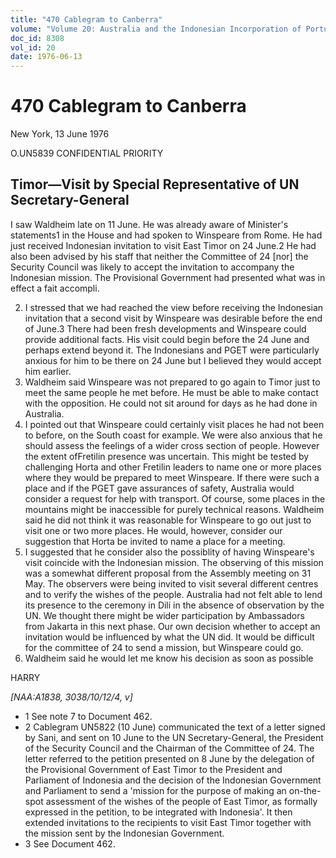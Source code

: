 ```yaml
---
title: "470 Cablegram to Canberra"
volume: "Volume 20: Australia and the Indonesian Incorporation of Portuguese Timor, 1974-1976"
doc_id: 8308
vol_id: 20
date: 1976-06-13
---
```


# 470 Cablegram to Canberra

New York, 13 June 1976

O.UN5839 CONFIDENTIAL PRIORITY

## Timor—Visit by Special Representative of UN Secretary-General

I saw Waldheim late on 11 June. He was already aware of Minister's statements1 in the House and had spoken to Winspeare from Rome. He had just received Indonesian invitation to visit East Timor on 24 June.2 He had also been advised by his staff that neither the Committee of 24 [nor] the Security Council was likely to accept the invitation to accompany the Indonesian mission. The Provisional Government had presented what was in effect a fait accompli.

  2. I stressed that we had reached the view before receiving the Indonesian invitation that a second visit by Winspeare was desirable before the end of June.3 There had been fresh developments and Winspeare could provide additional facts. His visit could begin before the 24 June and perhaps extend beyond it. The Indonesians and PGET were particularly anxious for him to be there on 24 June but I believed they would accept him earlier.
  3. Waldheim said Winspeare was not prepared to go again to Timor just to meet the same people he met before. He must be able to make contact with the opposition. He could not sit around for days as he had done in Australia.
  4. I pointed out that Winspeare could certainly visit places he had not been to before, on the South coast for example. We were also anxious that he should assess the feelings of a wider cross section of people. However the extent ofFretilin presence was uncertain. This might be tested by challenging Horta and other Fretilin leaders to name one or more places where they would be prepared to meet Winspeare. If there were such a place and if the PGET gave assurances of safety, Australia would consider a request for help with transport. Of course, some places in the mountains might be inaccessible for purely technical reasons. Waldheim said he did not think it was reasonable for Winspeare to go out just to visit one or two more places. He would, however, consider our suggestion that Horta be invited to name a place for a meeting.
  5. I suggested that he consider also the possiblity of having Winspeare's visit coincide with the Indonesian mission. The observing of this mission was a somewhat different proposal from the Assembly meeting on 31 May. The observers were being invited to visit several different centres and to verify the wishes of the people. Australia had not felt able to lend its presence to the ceremony in Dili in the absence of observation by the UN. We thought there might be wider participation by Ambassadors from Jakarta in this next phase. Our own decision whether to accept an invitation would be influenced by what the UN did. It would be difficult for the committee of 24 to send a mission, but Winspeare could go.
  6. Waldheim said he would let me know his decision as soon as possible



HARRY

_[NAA:A1838, 3038/10/12/4, v]_

  * 1 See note 7 to Document 462.
  * 2 Cablegram UN5822 (10 June) communicated the text of a letter signed by Sani, and sent on 10 June to the UN Secretary-General, the President of the Security Council and the Chairman of the Committee of 24. The letter referred to the petition presented on 8 June by the delegation of the Provisional Government of East Timor to the President and Parliament of Indonesia and the decision of the Indonesian Government and Parliament to send a 'mission for the purpose of making an on-the-spot assessment of the wishes of the people of East Timor, as formally expressed in the petition, to be integrated with Indonesia'. It then extended invitations to the recipients to visit East Timor together with the mission sent by the Indonesian Government.
  * 3 See Document 462.


